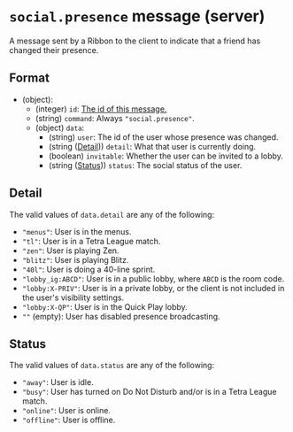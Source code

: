 # `social.presence` message (server)

A message sent by a Ribbon to the client to indicate that a friend has changed their presence.

## Format

* (object):
    * (integer) `id`: [The id of this message.](../Ribbon.md#id-messages)
    * (string) `command`: Always `"social.presence"`.
    * (object) `data`:  
        * (string) `user`: The id of the user whose presence was changed.
        * (string ([Detail](#detail))) `detail`: What that user is currently doing.
        * (boolean) `invitable`: Whether the user can be invited to a lobby.
        * (string ([Status](#status))) `status`: The social status of the user.

## Detail

The valid values of `data.detail` are any of the following:

* `"menus"`: User is in the menus.
* `"tl"`: User is in a Tetra League match.
* `"zen"`: User is playing Zen.
* `"blitz"`: User is playing Blitz.
* `"40l"`: User is doing a 40-line sprint.
* `"lobby_ig:ABCD"`: User is in a public lobby, where `ABCD` is the room code.
* `"lobby:X-PRIV"`: User is in a private lobby, or the client is not included in the user's visibility settings.
* `"lobby:X-QP"`: User is in the Quick Play lobby.
* `""` (empty): User has disabled presence broadcasting.

## Status

The valid values of `data.status` are any of the following:

* `"away"`: User is idle.
* `"busy"`: User has turned on Do Not Disturb and/or is in a Tetra League match.
* `"online"`: User is online.
* `"offline"`: User is offline.
